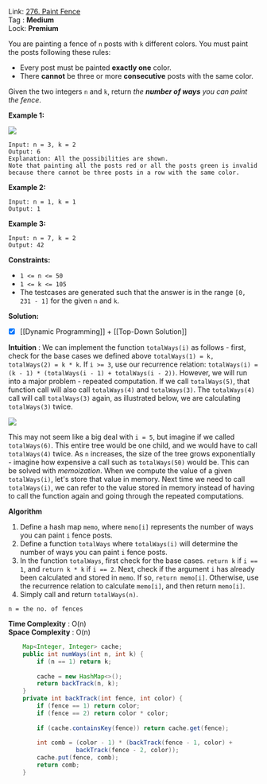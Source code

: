 Link: [276. Paint Fence](https://leetcode.com/problems/paint-fence/) <br>
Tag : **Medium**<br>
Lock: **Premium**

You are painting a fence of `n` posts with `k` different colors. You must paint the posts following these rules:

-   Every post must be painted **exactly one** color.
-   There **cannot** be three or more **consecutive** posts with the same color.

Given the two integers `n` and `k`, return _the **number of ways** you can paint the fence_.

**Example 1:**

![](https://assets.leetcode.com/uploads/2021/02/28/paintfenceex1.png)
```
Input: n = 3, k = 2
Output: 6
Explanation: All the possibilities are shown.
Note that painting all the posts red or all the posts green is invalid because there cannot be three posts in a row with the same color.
```

**Example 2:**
```
Input: n = 1, k = 1
Output: 1
```

**Example 3:**
```
Input: n = 7, k = 2
Output: 42
```

**Constraints:**
-   `1 <= n <= 50`
-   `1 <= k <= 105`
-   The testcases are generated such that the answer is in the range `[0, 231 - 1]` for the given `n` and `k`.


**Solution:**

- [x] [[Dynamic Programming]] + [[Top-Down Solution]]

**Intuition** :
We can implement the function `totalWays(i)` as follows - first, check for the base cases we defined above `totalWays(1) = k, totalWays(2) = k * k`. If `i >= 3`, use our recurrence relation: `totalWays(i) = (k - 1) * (totalWays(i - 1) + totalWays(i - 2))`. However, we will run into a major problem - repeated computation. If we call `totalWays(5)`, that function call will also call `totalWays(4)` and `totalWays(3)`. The `totalWays(4)` call will call `totalWays(3)` again, as illustrated below, we are calculating `totalWays(3)` twice.  

![](https://leetcode.com/problems/paint-fence/Figures/276/276_1.png)  

This may not seem like a big deal with `i = 5`, but imagine if we called `totalWays(6)`. This entire tree would be one child, and we would have to call `totalWays(4)` twice. As `n` increases, the size of the tree grows exponentially - imagine how expensive a call such as `totalWays(50)` would be. This can be solved with _memoization_. When we compute the value of a given `totalWays(i)`, let's store that value in memory. Next time we need to call `totalWays(i)`, we can refer to the value stored in memory instead of having to call the function again and going through the repeated computations.

**Algorithm**

1.  Define a hash map `memo`, where `memo[i]` represents the number of ways you can paint `i` fence posts.
2.  Define a function `totalWays` where `totalWays(i)` will determine the number of ways you can paint `i` fence posts.
3.  In the function `totalWays`, first check for the base cases. `return k` if `i == 1`, and `return k * k` if `i == 2`. Next, check if the argument `i` has already been calculated and stored in `memo`. If so, `return memo[i]`. Otherwise, use the recurrence relation to calculate `memo[i]`, and then return `memo[i]`.
4.  Simply call and return `totalWays(n)`.

```
n = the no. of fences
```
**Time Complexity** : O(n)<br>
**Space Complexity** : O(n)

```java
    Map<Integer, Integer> cache;
    public int numWays(int n, int k) {
        if (n == 1) return k;
        
        cache = new HashMap<>();
        return backTrack(n, k);
    }
    private int backTrack(int fence, int color) {
        if (fence == 1) return color;
        if (fence == 2) return color * color;
        
        if (cache.containsKey(fence)) return cache.get(fence);
        
        int comb = (color - 1) * (backTrack(fence - 1, color) + 
                   backTrack(fence - 2, color));
        cache.put(fence, comb);
        return comb;
    }
```
